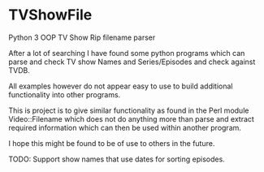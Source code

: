 # TVShowFile
Python 3 OOP TV Show Rip filename parser

After a lot of searching I have found some python programs which can parse and
check TV show Names and Series/Episodes and check against TVDB.

All examples however do not appear easy to use to build additional functionality
into other programs.

This is project is to give similar functionality as found in the Perl module
Video::Filename which does not do anything more than parse and extract required
information which can then be used within another program.

I hope this might be found to be of use to others in the future.


TODO: Support show names that use dates for sorting episodes.
